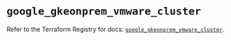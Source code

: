 # `google_gkeonprem_vmware_cluster`

Refer to the Terraform Registry for docs: [`google_gkeonprem_vmware_cluster`](https://registry.terraform.io/providers/hashicorp/google-beta/6.7.0/docs/resources/google_gkeonprem_vmware_cluster).
